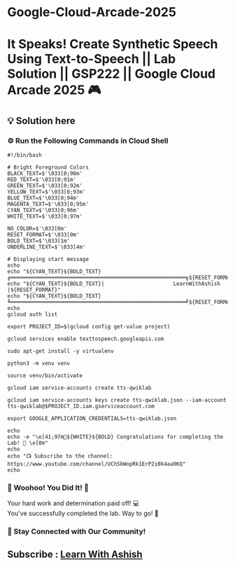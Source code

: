 # Google-Cloud-Arcade-2025

# It Speaks! Create Synthetic Speech Using Text-to-Speech || Lab Solution || GSP222 || Google Cloud Arcade 2025 🎮

## 💡 Solution here

### ⚙️ Run the Following Commands in Cloud Shell

```
#!/bin/bash

# Bright Foreground Colors
BLACK_TEXT=$'\033[0;90m'
RED_TEXT=$'\033[0;91m'
GREEN_TEXT=$'\033[0;92m'
YELLOW_TEXT=$'\033[0;93m'
BLUE_TEXT=$'\033[0;94m'
MAGENTA_TEXT=$'\033[0;95m'
CYAN_TEXT=$'\033[0;96m'
WHITE_TEXT=$'\033[0;97m'

NO_COLOR=$'\033[0m'
RESET_FORMAT=$'\033[0m'
BOLD_TEXT=$'\033[1m'
UNDERLINE_TEXT=$'\033[4m'

# Displaying start message
echo
echo "${CYAN_TEXT}${BOLD_TEXT}╔════════════════════════════════════════════════════════╗${RESET_FORMAT}"
echo "${CYAN_TEXT}${BOLD_TEXT}|                      LearnWithAshish                   |${RESET_FORMAT}"
echo "${CYAN_TEXT}${BOLD_TEXT}╚════════════════════════════════════════════════════════╝${RESET_FORMAT}"
echo
gcloud auth list

export PROJECT_ID=$(gcloud config get-value project)

gcloud services enable texttospeech.googleapis.com

sudo apt-get install -y virtualenv

python3 -m venv venv

source venv/bin/activate

gcloud iam service-accounts create tts-qwiklab

gcloud iam service-accounts keys create tts-qwiklab.json --iam-account tts-qwiklab@$PROJECT_ID.iam.gserviceaccount.com

export GOOGLE_APPLICATION_CREDENTIALS=tts-qwiklab.json

echo
echo -e "\e[41;97m🎉${WHITE}${BOLD} Congratulations for completing the Lab! 🎉 \e[0m"
echo
echo "📺 Subscribe to the channel: https://www.youtube.com/channel/UChSkWopRk1ErP2i0k4aa0KQ"
echo

```

### 🎉 Woohoo! You Did It! 🎉

Your hard work and determination paid off! 💻  
You've successfully completed the lab. Way to go! 🚀  

### 💬 Stay Connected with Our Community!


## Subscribe :  [Learn With Ashish](https://www.youtube.com/channel/UChSkWopRk1ErP2i0k4aa0KQ)
